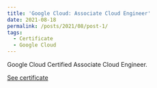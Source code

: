 ```yaml
---
title: 'Google Cloud: Associate Cloud Engineer'
date: 2021-08-18
permalink: /posts/2021/08/post-1/
tags:
  - Certificate
  - Google Cloud
---
```


Google Cloud Certified Associate Cloud Engineer.

[See certificate](https://www.credential.net/1b932925-990a-4ccf-81bc-e3316fbf3e98)

